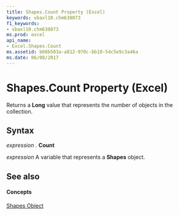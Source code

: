 ```yaml
---
title: Shapes.Count Property (Excel)
keywords: vbaxl10.chm638073
f1_keywords:
- vbaxl10.chm638073
ms.prod: excel
api_name:
- Excel.Shapes.Count
ms.assetid: b08b503a-a812-970c-bb10-54c5e9c3a46a
ms.date: 06/08/2017
---
```



# Shapes.Count Property (Excel)

Returns a  **Long** value that represents the number of objects in the collection.


## Syntax

 _expression_ . **Count**

 _expression_ A variable that represents a **Shapes** object.


## See also


#### Concepts


[Shapes Object](Excel.Shapes.md)


